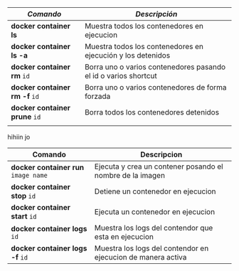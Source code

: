 

| ***Comando***                   | ***Descripción***                                               |
| ------------------------------- | --------------------------------------------------------------- |
| __docker container ls__         | Muestra todos los contenedores en ejecucion                     |
| __docker container ls -a__      | Muestra todos los contenedores en ejecución y los detenidos     |
| __docker container rm__ `id`    | Borra uno o varios contenedores pasando el id o varios shortcut |
| __docker container rm -f__ `id` | Borra uno o varios contenedores de forma forzada                |
| __docker container prune__ `id` | Borra todos los contenedores detenidos                          |
|                                 |                                                                 |
hihiin
jo

|    Comando                            |               Descripcion                 |
|---------------------------------------|-------------------------------------------|
| __docker container run__ `image name` | Ejecuta y crea un contener posando el nombre de la imagen|
| __docker container stop__ `id` | Detiene un contenedor en ejecucion|
| __docker container start__ `id` | Ejecuta un contenedor en ejecucion|
| __docker container logs__ `id`  | Muestra los logs del contendor que esta en ejecucion | 
| __docker container logs -f__ `id`  | Muestra los logs del contendor en ejecucion de manera activa | 